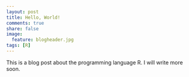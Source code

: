 ```yaml
---
layout: post
title: Hello, World!
comments: true
share: false
image:
  feature: blogheader.jpg
tags: [R]
---
```

This is a blog post about the programming language R. I will write more soon.
